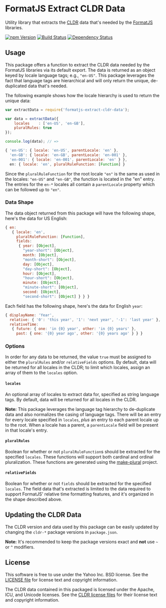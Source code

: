 FormatJS Extract CLDR Data
==========================

Utility library that extracts the [CLDR][] data that's needed by the [FormatJS][] libraries.

[![npm Version][npm-badge]][npm]
[![Build Status][travis-badge]][travis]
[![Dependency Status][david-badge]][david]


## Usage

This package offers a function to extract the CLDR data needed by the FormatJS libraries via its default export. The data is returned as an object keyed by locale language tags; e.g., `"en-US"`. This package leverages the fact that language tags are hierarchical and will only return the unique, de-duplicated data that's needed.

The following example shows how the locale hierarchy is used to return the unique data:

```js
var extractData = require('formatjs-extract-cldr-data');

var data = extractData({
    locales    : ['en-US', 'en-GB'],
    pluralRules: true
});

console.log(data); // =>

{ 'en-US': { locale: 'en-US', parentLocale: 'en' },
  'en-GB': { locale: 'en-GB', parentLocale: 'en-001' },
  'en-001': { locale: 'en-001', parentLocale: 'en' } },
  en: { locale: 'en', pluralRuleFunction: [Function] }
```

Since the `pluralRuleFunction` for the root locale `"en"` is the same as used in the locales: `"en-US"` and `"en-GB"`, the function is located in the "en" entry. The entries for the `en-*` locales all contain a `parentLocale` property which can be followed up to `"en"`.

### Data Shape

The data object returned from this package will have the following shape, here's the data for US English:

```js
{ en:
   { locale: 'en',
     pluralRuleFunction: [Function],
     fields:
      { year: [Object],
        "year-short": [Object],
        month: [Object],
        "month-short": [Object],
        day: [Object],
        "day-short": [Object],
        hour: [Object],
        "hour-short": [Object],
        minute: [Object],
        "minute-short": [Object],
        second: [Object],
        "second-short": [Object] } } }
```

Each field has the following shape, here's the data for English `year`:

```js
{ displayName: 'Year',
  relative: { '0': 'this year', '1': 'next year', '-1': 'last year' },
  relativeTime:
   { future: { one: 'in {0} year', other: 'in {0} years' },
     past: { one: '{0} year ago', other: '{0} years ago' } } }
```

### Options

In order for any data to be returned, the value `true` must be assigned to either the `pluralRules` and/or `relativeFields` options. By default, data will be returned for all locales in the CLDR; to limit which locales, assign an array of them to the `locales` option.

#### `locales`

An optional array of locales to extract data for, specified as string language tags. By default, data will be returned for all locales in the CLDR.

**Note:** This package leverages the language tag hierarchy to de-duplicate data and also normalizes the casing of language tags. There will be an entry for every locale specified in `locales`, _plus_ an entry to each parent locale up to the root. When a locale has a parent, a `parentLocale` field will be present in
that locale's entry.

#### `pluralRules`

Boolean for whether or not `pluralRuleFunction`s should be extracted for the specified `locales`. These functions will support both cardinal and ordinal pluralization. These functions are generated using the [make-plural][] project.

#### `relativeFields`

Boolean for whether or not `fields` should be extracted for the specified `locales`. The field data that's extracted is limited to the data required to support FormatJS' relative time formatting features, and it's organized in the shape described above.


## Updating the CLDR Data

The CLDR version and data used by this package can be easily updated by changing the `cldr-*` package versions in `package.json`.

**Note:** It's recommended to keep the package versions exact and **not** use `~` or `^` modifiers.


## License

This software is free to use under the Yahoo Inc. BSD license. See the [LICENSE file][] for license text and copyright information.

The CLDR data contained in this packaged is licensed under the Apache, ICU, and Unicode licenses. See the [CLDR license files][] for their license text and copyright information.


[CLDR]: http://cldr.unicode.org/
[FormatJS]: http://formatjs.io/
[npm]: https://www.npmjs.org/package/formatjs-extract-cldr-data
[npm-badge]: https://img.shields.io/npm/v/formatjs-extract-cldr-data.svg?style=flat-square
[david]: https://david-dm.org/yahoo/formatjs-extract-cldr-data
[david-badge]: https://img.shields.io/david/yahoo/formatjs-extract-cldr-data.svg?style=flat-square
[travis]: https://travis-ci.org/yahoo/formatjs-extract-cldr-data
[travis-badge]: https://img.shields.io/travis/yahoo/formatjs-extract-cldr-data/master.svg?style=flat-square
[make-plural]: https://github.com/eemeli/make-plural.js
[LICENSE file]: https://github.com/yahoo/formatjs-extract-cldr-data/blob/master/LICENSE.md
[CLDR license files]: https://github.com/yahoo/formatjs-extract-cldr-data/tree/master/data
